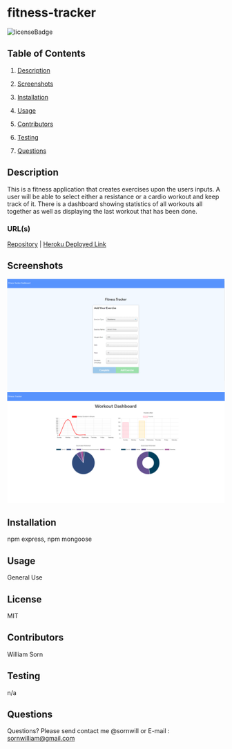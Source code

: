   
# fitness-tracker
![licenseBadge](https://img.shields.io/badge/license-MIT-brightgreen)
## Table of Contents 
1. [Description](#description)

2. [Screenshots](#screenshots)

3. [Installation](#installation)

4. [Usage](#usage)

5. [Contributors](#contributors)

6. [Testing](#testing)

7. [Questions](#questions)

    
## Description 
This is a fitness application that creates exercises upon the users inputs. 
A user will be able to select either a resistance or a cardio workout and keep track of it.
There is a dashboard showing statistics of all workouts all together as well as displaying the last workout that has been done.

### URL(s)
[Repository](https://github.com/sornwill/fitness-tracker)
|
[Heroku Deployed Link](https://ws-fitness-tracker.herokuapp.com/?id=5f23857a1307b10017cc7668)
      
## Screenshots
![screenshots](./public/screenshots/add.png)
![screenshots](./public/screenshots/dashboard.png)
    
## Installation
npm express, npm mongoose 
    
## Usage
General Use 
    
## License
MIT 
    
## Contributors
William Sorn 
    
## Testing
n/a 
      
## Questions
Questions? Please send contact me @sornwill or E-mail : sornwilliam@gmail.com
      

